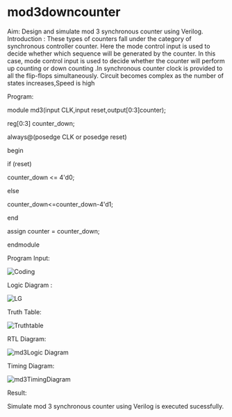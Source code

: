 # mod3downcounter

Aim:
Design and simulate mod 3 synchronous counter using Verilog.
Introduction : These types of counters fall under the category of synchronous controller counter. Here the mode control input is used to decide whether which sequence will be generated by the counter. In this case, mode control input is used to decide whether the counter will perform up counting or down counting .In synchronous counter clock is provided to all the flip-flops simultaneously. Circuit becomes complex as the number of states increases,Speed is high

Program: 

module md3(input CLK,input reset,output[0:3]counter);

reg[0:3] counter_down;

always@(posedge CLK or posedge reset)

begin

if (reset)

counter_down <= 4'd0;

else

counter_down<=counter_down-4'd1;

end

assign counter = counter_down;

endmodule

Program Input:

![Coding](https://user-images.githubusercontent.com/119476322/214327964-2bc389fe-b874-4a1c-99a3-85d746688bdd.png)

Logic Diagram : 

![LG](https://user-images.githubusercontent.com/119476322/214329686-24ed537f-dbc1-41cd-81a5-dff3e3b5e6bf.png)

Truth Table: 

![Truthtable](https://user-images.githubusercontent.com/119476322/214329912-49f2219d-8e99-4944-8f00-b4eefc07fec2.png)

RTL Diagram: 

![md3Logic Diagram](https://user-images.githubusercontent.com/119476322/214327309-1be96f43-c968-44ab-8ec5-38854b351eb8.png)

Timing Diagram: 

![md3TimingDiagram](https://user-images.githubusercontent.com/119476322/214330034-34fb1525-5921-4335-8c83-3b533ce29096.png)

Result:

Simulate mod 3 synchronous counter using Verilog is executed sucessfully.
